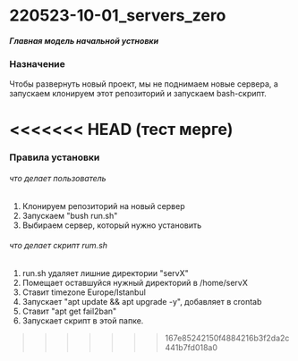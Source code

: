 # 220523-10-01_servers_zero

##### Главная модель начальной устновки

### Назначение

Чтобы развернуть новый проект, мы не поднимаем новые сервера, а запускаем клонируем этот репозиторий и запускаем bash-скрипт.

<<<<<<< HEAD
(тест мерге)
=======
### Правила установки

###### что делает пользователь

1. Клонируем репозиторий на новый сервер
2. Запускаем "bush run.sh"
3. Выбираем сервер, который нужно установить

###### что делает скрипт rum.sh

1. run.sh удаляет лишние директории "servX"
2. Помещает оставшуйся нужный директорий в /home/servX
3. Ставит timezone Europe/Istanbul
4. Запускает "apt update && apt upgrade -y", добавляет в crontab 
5. Ставит "apt get fail2ban"
6. Запускает скрипт в этой папке.
>>>>>>> 167e85242150f4884216b3f2da2c441b7fd018a0

